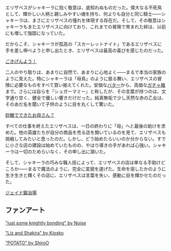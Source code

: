 <!-- title: シュガー・フェニックス -->
<!-- relationship: Family -->

エリザベスがシャキーラに抱く敬意は、底知れぬものだった。偉大なる不死鳥として、輝かしい人柄と親しみやすい魂を持ち、何よりも自分と同じ騎士――シャキーラは、まさにエリザベスの憧れを体現する存在だ。そして、その敬意はシャキーラもまたエリザベスに向けており、これまでの冒険で育まれた絆は、以前にも増して強固になっていた。

だからこそ、シャキーラが孤高の「スカーレットナイト」であるエリザベスに手を差し伸べようと申し出たとき、エリザベスは最高の喜びを感じたのだった。

[ごきげんよう！](#embed:https://www.youtube.com/live/CVF91CqGD80?si=YjA9HkRwDhzSjOnt&t=433)

二人のやり取りは、あまりに自然で、あまりに心地よく――まるで本当の家族のように見えた。特にシャキーラは「母鳥」のように振る舞い、エリザベスの冒険に必要なものをすべて買い揃えてくれた。安価な[バター](https://www.youtube.com/live/CVF91CqGD80?si=jlgLHt9iX51FLlEP&t=3358)から、高価な[ガチャ箱](https://www.youtube.com/live/CVF91CqGD80?si=omF41I7UAk3lXAXN&t=4393)まで。さらには自らを「シュガーマミー」と称したが、その言葉が持つのは、文字通り甘く、健全で優しい響きだけだった。純真無垢で少し天然な赤の乙女は、そのあだ名を聞いて子供のように目を丸くして驚いた。

[砂糖でできたお母さん？](#embed:https://www.youtube.com/live/CVF91CqGD80?si=1Yg1k-_xZLiaVf6z&t=2666)

すべての仕事を終えたエリザベスは、一日の終わりに「母」へと最後の助けを求めた。他の英雄たちが自分の商品を売る店を開いているのを見て、エリザベスも挑戦してみたいと思ったのだ。しかし、どう始めたらいいのか分からない。すでに小さな店の建設は始めていたものの、やはり導きの手があれば心強い。シャキーラは一切のためらいなく、その申し出に頷いた。

そして、シャキーラの巧みな職人技によって、エリザベスの店は単なる手助けどころか――まるで魔法のように、完全に変貌を遂げた。生命を宿したかのように生き生きと輝くその店に、エリザベスは言葉を失い、感動に目を輝かせたのだった。

[ジェイド鍛冶場](#embed:https://www.youtube.com/live/CVF91CqGD80?si=FDao9shHchm_vRuR&t=9534)

## ファンアート

["just some knightly bonding" by Noise](https://x.com/lestkrr/status/1921705091372863518)

["Liz and Shakira" by Kiosko](https://x.com/FeverKiosko/status/1934841637588611209)

["POTATO" by ShiroO](https://x.com/OgumaShiro/status/1919862571261116675)

